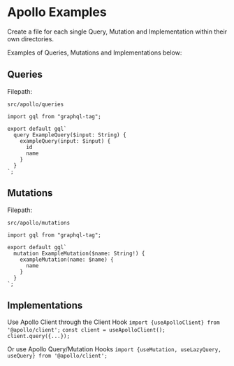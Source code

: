 # Apollo Examples

Create a file for each single Query, Mutation and Implementation within their own directories.

<p>
Examples of Queries, Mutations and Implementations below:

## Queries

Filepath:

`src/apollo/queries`

```
import gql from "graphql-tag";

export default gql`
  query ExampleQuery($input: String) {
    exampleQuery(input: $input) {
      id
      name
    }
  }
`;
```

## Mutations

Filepath:

`src/apollo/mutations`

```
import gql from "graphql-tag";

export default gql`
  mutation ExampleMutation($name: String!) {
    exampleMutation(name: $name) {
      name
    }
  }
`;
```

## Implementations

Use Apollo Client through the Client Hook
`import {useApolloClient} from '@apollo/client';`
`const client = useApolloClient();`
`client.query({...});`

Or use Apollo Query/Mutation Hooks
`import {useMutation, useLazyQuery, useQuery} from '@apollo/client';`
